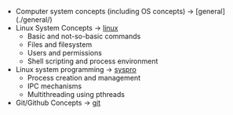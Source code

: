 * Computer system concepts (including OS concepts) -> [general] (./general/)
* Linux System Concepts -> [linux](./linux/)
  * Basic and not-so-basic commands
  * Files and filesystem
  * Users and permissions
  * Shell scripting and process environment
* Linux system programming -> [syspro](./syspro/)
  * Process creation and management
  * IPC mechanisms
  * Multithreading using pthreads
* Git/Github Concepts -> [git](./git/)


